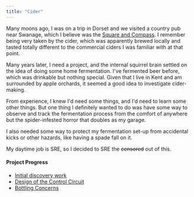 ```yaml
---
title: "Cider"
---
```


Many moons ago, I was on a trip in Dorset and we visited a country pub near Swanage, which I believe was the [Square and
Compass](https://www.squareandcompasspub.co.uk/). I remember being very taken by the cider, which was apparently brewed
locally and tasted totally different to
the commercial ciders I was familiar with at that point.

Many years later, I need a project, and the internal squirrel brain settled on the idea of doing some home fermentation.
I've fermented beer before, which was drinkable but nothing special. Given that I live in Kent and am surrounded by
apple orchards, it seemed a good idea to investigate cider-making.

From experience, I knew I'd need some things, and I'd need to learn some other things. But one thing I definitely wanted
to do was have some way to observe and track the fermentation process from the comfort of anywhere but the
spider-infested horror that doubles as my garage.

I also needed some way to protect my fermentation set-up from accidental kicks or other hazards, like having a spade
fall on it.

My daytime job is SRE, so I decided to SRE the ~~censored~~ out of this.

#### Project Progress

* [Initial discovery work](./cider)
* [Design of the Control Circuit](./control-system)
* [Bottling Concerns](./bottling)
